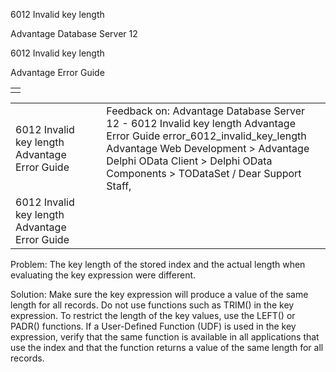 6012 Invalid key length




Advantage Database Server 12  

6012 Invalid key length

Advantage Error Guide

|  |
| --- |
|  |

|  |  |  |  |  |
| --- | --- | --- | --- | --- |
| 6012 Invalid key length  Advantage Error Guide |  |  | Feedback on: Advantage Database Server 12 - 6012 Invalid key length Advantage Error Guide error\_6012\_invalid\_key\_length Advantage Web Development > Advantage Delphi OData Client > Delphi OData Components > TODataSet / Dear Support Staff, |  |
| 6012 Invalid key length  Advantage Error Guide |  |  |  |  |

Problem: The key length of the stored index and the actual length when evaluating the key expression were different.

Solution: Make sure the key expression will produce a value of the same length for all records. Do not use functions such as TRIM() in the key expression. To restrict the length of the key values, use the LEFT() or PADR() functions. If a User-Defined Function (UDF) is used in the key expression, verify that the same function is available in all applications that use the index and that the function returns a value of the same length for all records.